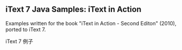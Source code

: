 iText 7 Java Samples: iText in Action
---
Examples written for the book "iText in Action - Second Editon" (2010), ported to iText 7.

iText 7 例子
